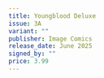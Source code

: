 ```yaml
---
title: Youngblood Deluxe
issue: 3A
variant: ""
publisher: Image Comics
release_date: June 2025
signed_by: ""
price: 3.99
---
```

